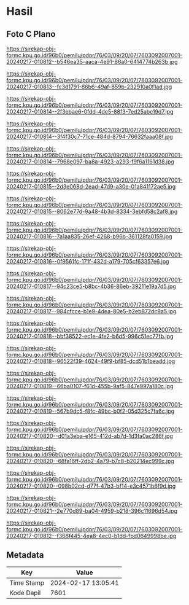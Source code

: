 # Hasil

## Foto C Plano

https://sirekap-obj-formc.kpu.go.id/96b0/pemilu/pdpr/76/03/09/20/07/7603092007001-20240217-010812--b546ea35-aaca-4e91-86a0-6414774b263b.jpg

https://sirekap-obj-formc.kpu.go.id/96b0/pemilu/pdpr/76/03/09/20/07/7603092007001-20240217-010813--fc3d1791-86b6-49af-859b-232910a0f1ad.jpg

https://sirekap-obj-formc.kpu.go.id/96b0/pemilu/pdpr/76/03/09/20/07/7603092007001-20240217-010814--2f3ebae6-0fdd-4de5-88f3-7ed25abc19d7.jpg

https://sirekap-obj-formc.kpu.go.id/96b0/pemilu/pdpr/76/03/09/20/07/7603092007001-20240217-010814--3f4f30c7-71ce-484d-8794-76632faaa08f.jpg

https://sirekap-obj-formc.kpu.go.id/96b0/pemilu/pdpr/76/03/09/20/07/7603092007001-20240217-010814--7968e097-ba8a-4923-a293-f9f6a1161d38.jpg

https://sirekap-obj-formc.kpu.go.id/96b0/pemilu/pdpr/76/03/09/20/07/7603092007001-20240217-010815--2d3e068d-2ead-47d9-a30e-01a841172ae5.jpg

https://sirekap-obj-formc.kpu.go.id/96b0/pemilu/pdpr/76/03/09/20/07/7603092007001-20240217-010815--8062e77d-9a48-4b3d-8334-3ebfd58c2af8.jpg

https://sirekap-obj-formc.kpu.go.id/96b0/pemilu/pdpr/76/03/09/20/07/7603092007001-20240217-010816--7a1aa835-26ef-4268-b96b-361128fa0159.jpg

https://sirekap-obj-formc.kpu.go.id/96b0/pemilu/pdpr/76/03/09/20/07/7603092007001-20240217-010816--0f9561fc-171f-432d-a179-705cf63357e6.jpg

https://sirekap-obj-formc.kpu.go.id/96b0/pemilu/pdpr/76/03/09/20/07/7603092007001-20240217-010817--94c23ce5-b8bc-4b36-86eb-39211e19a7d5.jpg

https://sirekap-obj-formc.kpu.go.id/96b0/pemilu/pdpr/76/03/09/20/07/7603092007001-20240217-010817--984cfcce-b1e9-4dea-80e5-b2eb872dc8a5.jpg

https://sirekap-obj-formc.kpu.go.id/96b0/pemilu/pdpr/76/03/09/20/07/7603092007001-20240217-010818--bbf38522-ec1e-4fe2-b6d5-996c51ec77fb.jpg

https://sirekap-obj-formc.kpu.go.id/96b0/pemilu/pdpr/76/03/09/20/07/7603092007001-20240217-010818--96522f39-4624-49f9-bf85-dcd51b1beadd.jpg

https://sirekap-obj-formc.kpu.go.id/96b0/pemilu/pdpr/76/03/09/20/07/7603092007001-20240217-010819--66ba0107-f61d-455b-9af5-847e997a180c.jpg

https://sirekap-obj-formc.kpu.go.id/96b0/pemilu/pdpr/76/03/09/20/07/7603092007001-20240217-010819--567b9dc5-f8fc-49bc-b0f2-05d325c7fa6c.jpg

https://sirekap-obj-formc.kpu.go.id/96b0/pemilu/pdpr/76/03/09/20/07/7603092007001-20240217-010820--d01a3eba-e165-412d-ab7d-1d3fa0ac286f.jpg

https://sirekap-obj-formc.kpu.go.id/96b0/pemilu/pdpr/76/03/09/20/07/7603092007001-20240217-010820--68fa16ff-2db2-4a79-b7c8-b20214ec999c.jpg

https://sirekap-obj-formc.kpu.go.id/96b0/pemilu/pdpr/76/03/09/20/07/7603092007001-20240217-010820--098b02cd-d77f-47b3-bf14-e3c4571b6f9d.jpg

https://sirekap-obj-formc.kpu.go.id/96b0/pemilu/pdpr/76/03/09/20/07/7603092007001-20240217-010821--2e770d89-ba04-4959-b218-396c11696d54.jpg

https://sirekap-obj-formc.kpu.go.id/96b0/pemilu/pdpr/76/03/09/20/07/7603092007001-20240217-010812--f368f445-4ea8-4ec0-b1dd-fbd0649998be.jpg


## Metadata

| Key        | Value               |
| ---------- | ------------------- |
| Time Stamp | 2024-02-17 13:05:41 |
| Kode Dapil | 7601                |



